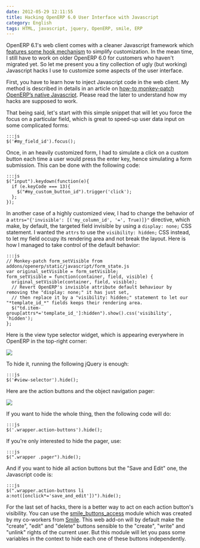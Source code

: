 ```yaml
---
date: 2012-05-29 12:11:55
title: Hacking OpenERP 6.0 User Interface with Javascript
category: English
tags: HTML, javascript, jquery, OpenERP, smile, ERP
---
```


OpenERP 6.1's web client comes with a cleaner Javascript framework which [features some hook mechanism](http://planet.domsense.com/en/2012/01/openerp-new-web-client-6-1-javascript-hooks/) to simplify customization. In the mean time, I still have to work on older OpenERP 6.0 for customers who haven't migrated yet. So let me present you a tiny collection of ugly (but working) Javascript hacks I use to customize some aspects of the user interface.

First, you have to learn how to inject Javascript code in the web client. My method is described in details in an article on [how-to monkey-patch OpenERP’s native Javascript](http://kevin.deldycke.com/2012/02/how-to-monkey-patch-openerp-native-javascript/). Please read the later to understand how my hacks are supposed to work.

That being said, let's start with this simple snippet that will let you force the focus on a particular field, which is great to speed-up user data input on some complicated forms:

    :::js
    $('#my_field_id').focus();

Once, in an heavily customized form, I had to simulate a click on a custom button each time a user would press the enter key, hence simulating a form submission. This can be done with the following code:

    :::js
    $("input").keydown(function(e){
      if (e.keyCode === 13){
        $("#my_custom_button_id").trigger('click');
      };
    });

In another case of a highly customized view, I had to change the behavior of a `attrs="{'invisible': [('my_column_id', '=', True)]}"` directive, which make, by default, the targeted field invisible by using a `display: none;` CSS statement. I wanted the `attrs` to use the `visibility: hidden;` CSS instead, to let my field occupy its rendering area and not break the layout. Here is how I managed to take control of the default behavior:

    :::js
    // Monkey-patch form_setVisible from addons/openerp/static/javascript/form_state.js
    var original_setVisible = form_setVisible;
    form_setVisible = function(container, field, visible) {
      original_setVisible(container, field, visible);
      // Revert OpenERP's invisible attribute default behaviour by removing the "display: none;" it has just set,
      // then replace it by a "visibility: hidden;" statement to let our "*template_id_*" fields keeps their rendering area.
      $("td.item-group[attrs*='template_id_']:hidden").show().css('visibility', 'hidden');
    };

Here is the view type selector widget, which is appearing everywhere in OpenERP in the top-right corner:

![](/uploads/2012/openerp-view-type-selector-widget.png)

To hide it, running the following jQuery is enough:

    :::js
    $('#view-selector').hide();

Here are the action buttons and the object navigation pager:

![](/uploads/2012/openerp-action-buttons-and-object-navigation.png)

If you want to hide the whole thing, then the following code will do:

    :::js
    $('.wrapper.action-buttons').hide();

If you're only interested to hide the pager, use:

    :::js
    $(".wrapper .pager").hide();

And if you want to hide all action buttons but the "Save and Edit" one, the Javascript code is:

    :::js
    $(".wrapper.action-buttons li a:not([onclick*='save_and_edit'])").hide();

For the last set of hacks, there is a better way to act on each action button's visibility. You can use the [smile_buttons_access](https://github.com/Smile-SA/smile_openerp_addons_6.0/tree/master/smile_buttons_access) module which was created by my co-workers from [Smile](http://smile.fr). This web add-on will by default make the "create", "edit" and "delete" buttons sensible to the "create", "write" and "unlink" rights of the current user. But this module will let you pass some variables in the context to hide each one of these buttons independently.
